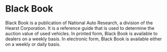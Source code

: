 ---
---

# Black Book

Black Book is a  publication of National Auto Research, a division of the Hearst Corporation. It is a reference guide that is used to determine the auction value of used vehicles. In printed form, Black Book is available to dealers on a weekly basis. In electronic form, Black Book is available either on a weekly or daily basis.

